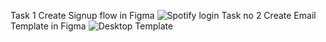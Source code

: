 Task 1 Create Signup flow in Figma 
![Spotify login](https://github.com/NKDesigner688/CODSOFT/assets/161744272/6b3fb9f8-a389-4067-99b2-fd48e04d9835)
Task no 2 Create Email Template in Figma
![Desktop Template](https://github.com/NKDesigner688/CODSOFT/assets/161744272/9a5e04be-6ff7-41ed-90f8-57e6be4f6559)

